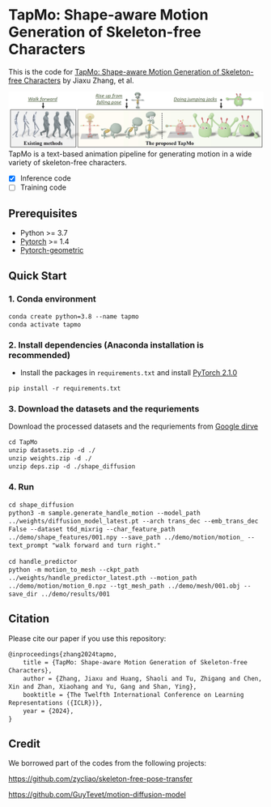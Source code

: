 # TapMo: Shape-aware Motion Generation of Skeleton-free Characters

This is the code for [TapMo: Shape-aware Motion Generation of Skeleton-free Characters](https://arxiv.org/abs/2310.12678) by Jiaxu Zhang, et al.


![](https://github.com/Kebii/Tapmo/blob/main/gifs/teaser.jpg)
TapMo is a text-based animation pipeline for generating motion in a wide variety of skeleton-free characters.

- [x] Inference code
- [ ] Training code
<!-- ![](https://github.com/Kebii/Tapmo/blob/main/gifs/demo1.gif)
![](https://github.com/Kebii/Tapmo/blob/main/gifs/demo2.gif)


An overview of the TapMo pipeline. Given a non-rigged mesh and a motion description input by the user, the Mesh Handle Predictor $\lambda (\cdot)$ predicts mesh handles and skinning weights to control the mesh. The Shape-aware Motion Diffusion $\mu (\cdot)$ generates a text-guided and mesh-specific motion for the character using the motion description and the mesh deformation feature ${f}_{\phi}$ extracted by the Mesh Handle Predictor.
![](https://github.com/Kebii/Tapmo/blob/main/gifs/method.jpg) -->

## Prerequisites
- Python >= 3.7
- [Pytorch](https://pytorch.org/) >= 1.4
- [Pytorch-geometric](https://pytorch-geometric.readthedocs.io/en/latest/notes/installation.html)

## Quick Start
### 1. Conda environment
```
conda create python=3.8 --name tapmo
conda activate tapmo
```

### 2. Install dependencies (Anaconda installation is recommended)
* Install the packages in `requirements.txt` and install [PyTorch 2.1.0](https://pytorch.org/)
```
pip install -r requirements.txt
```

### 3. Download the datasets and the requriements
Download the processed datasets and the requriements from [Google dirve](https://drive.google.com/drive/folders/1qViyiHHSXLD7l3RU-Fp8GSpO25td3oy-?usp=sharing)
```
cd TapMo
unzip datasets.zip -d ./
unzip weights.zip -d ./
unzip deps.zip -d ./shape_diffusion
```

### 4. Run
```
cd shape_diffusion
python3 -m sample.generate_handle_motion --model_path ../weights/diffusion_model_latest.pt --arch trans_dec --emb_trans_dec False --dataset t6d_mixrig --char_feature_path ../demo/shape_features/001.npy --save_path ../demo/motion/motion_ --text_prompt "walk forward and turn right."

cd handle_predictor
python -m motion_to_mesh --ckpt_path ../weights/handle_predictor_latest.pth --motion_path ../demo/motion/motion_0.npz --tgt_mesh_path ../demo/mesh/001.obj --save_dir ../demo/results/001
```

## Citation
Please cite our paper if you use this repository:
```
@inproceedings{zhang2024tapmo,
    title = {TapMo: Shape-aware Motion Generation of Skeleton-free Characters},
    author = {Zhang, Jiaxu and Huang, Shaoli and Tu, Zhigang and Chen, Xin and Zhan, Xiaohang and Yu, Gang and Shan, Ying},
    booktitle = {The Twelfth International Conference on Learning Representations ({ICLR})},
    year = {2024},
}
```

## Credit
We borrowed part of the codes from the following projects:  

https://github.com/zycliao/skeleton-free-pose-transfer

https://github.com/GuyTevet/motion-diffusion-model
